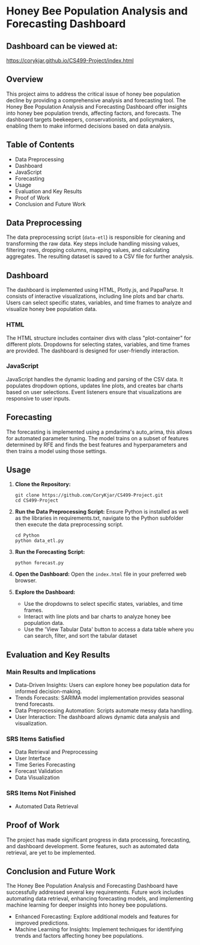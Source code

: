 # Honey Bee Population Analysis and Forecasting Dashboard

## Dashboard can be viewed at:
https://corykjar.github.io/CS499-Project/index.html

## Overview

This project aims to address the critical issue of honey bee population decline by providing a comprehensive analysis and forecasting tool. The Honey Bee Population Analysis and Forecasting Dashboard offer insights into honey bee population trends, affecting factors, and forecasts. The dashboard targets beekeepers, conservationists, and policymakers, enabling them to make informed decisions based on data analysis.

## Table of Contents

- Data Preprocessing
- Dashboard
- JavaScript
- Forecasting
- Usage
- Evaluation and Key Results
- Proof of Work
- Conclusion and Future Work

## Data Preprocessing

The data preprocessing script (`data-etl`) is responsible for cleaning and transforming the raw data. Key steps include handling missing values, filtering rows, dropping columns, mapping values, and calculating aggregates. The resulting dataset is saved to a CSV file for further analysis.

## Dashboard

The dashboard is implemented using HTML, Plotly.js, and PapaParse. It consists of interactive visualizations, including line plots and bar charts. Users can select specific states, variables, and time frames to analyze and visualize honey bee population data.

### HTML

The HTML structure includes container divs with class "plot-container" for different plots. Dropdowns for selecting states, variables, and time frames are provided. The dashboard is designed for user-friendly interaction.

### JavaScript

JavaScript handles the dynamic loading and parsing of the CSV data. It populates dropdown options, updates line plots, and creates bar charts based on user selections. Event listeners ensure that visualizations are responsive to user inputs.

## Forecasting

The forecasting is implemented using a pmdarima's auto_arima, this allows for automated parameter tuning. The model trains on a subset of features determined by RFE and finds the best features and hyperparameters and then trains a model using those settings.

## Usage

1. **Clone the Repository:**
   ```
   git clone https://github.com/CoryKjar/CS499-Project.git
   cd CS499-Project
   ```

2. **Run the Data Preprocessing Script:**
   Ensure Python is installed as well as the libraries in requirements.txt, navigate to the Python subfolder then execute the data preprocessing script.
   ```
   cd Python
   python data_etl.py
   ```
   
3. **Run the Forecasting Script:**
   ```
   python forecast.py
   ```

3. **Open the Dashboard:**
   Open the `index.html` file in your preferred web browser.

4. **Explore the Dashboard:**
   - Use the dropdowns to select specific states, variables, and time frames.
   - Interact with line plots and bar charts to analyze honey bee population data.
   - Use the 'View Tabular Data' button to access a data table where you can search, filter, and sort the tabular dataset

## Evaluation and Key Results

### Main Results and Implications

- Data-Driven Insights: Users can explore honey bee population data for informed decision-making.
- Trends Forecasts: SARIMA model implementation provides seasonal trend forecasts.
- Data Preprocessing Automation: Scripts automate messy data handling.
- User Interaction: The dashboard allows dynamic data analysis and visualization.

### SRS Items Satisfied

- Data Retrieval and Preprocessing
- User Interface
- Time Series Forecasting
- Forecast Validation
- Data Visualization

### SRS Items Not Finished

- Automated Data Retrieval


## Proof of Work

The project has made significant progress in data processing, forecasting, and dashboard development. Some features, such as automated data retrieval, are yet to be implemented.

## Conclusion and Future Work

The Honey Bee Population Analysis and Forecasting Dashboard have successfully addressed several key requirements. Future work includes automating data retrieval, enhancing forecasting models, and implementing machine learning for deeper insights into honey bee populations.
- Enhanced Forecasting: Explore additional models and features for improved predictions.
- Machine Learning for Insights: Implement techniques for identifying trends and factors affecting honey bee populations.
